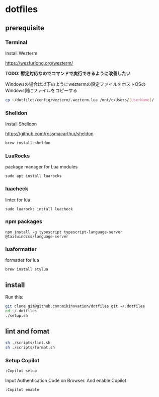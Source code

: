 # dotfiles

## prerequisite

### Terminal

Install Wezterm

https://wezfurlong.org/wezterm/

**TODO: 暫定対応なのでコマンドで実行できるように改善したい**

Windowsの場合は以下のようにweztermの設定ファイルをホストOSのWindows側にファイルをコピーする

```bash
cp ~/dotfiles/config/wezterm/.wezterm.lua /mnt/c/Users/[UserName]/
```

### Shelldon

Install Shelldon

https://github.com/rossmacarthur/sheldon

```bash
brew install sheldon
```

### LuaRocks

package manager for Lua modules

```
sudo apt install luarocks
```

### luacheck

linter for lua

```
sudo luarocks install luacheck
```

### npm packages

```
npm install -g typescript typescript-language-server @tailwindcss/language-server 
```

### luaformatter

formatter for lua

```
brew install stylua
```

## install

Run this:

```bash
git clone git@github.com:mikinovation/dotfiles.git ~/.dotfiles
cd ~/.dotfiles
./setup.sh
```

## lint and fomat

```bash
sh ./scripts/lint.sh
sh ./scripts/format.sh
```

### Setup Copilot

```bash
:Copilot setup
```

Input Authentication Code on Browser. And enable Copilot

```bash
:Copilot enable
```
